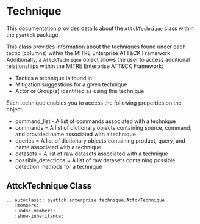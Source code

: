 # Technique

This documentation provides details about the `AttckTechnique` class within the `pyattck` package.

This class provides information about the techniques found under each tactic (columns) within the MITRE Enterprise ATT&CK Framework.  Additionally, a `AttckTechnique` object allows the user to access additional relationships within the MITRE Enterprise ATT&CK Framework:

* Tactics a technique is found in
* Mitigation suggestions for a given technique
* Actor or Group(s) identified as using this technique

Each technique enables you to access the following properties on the object:

* command_list - A list of commands associated with a technique
* commands = A list of dictionary objects containing source, command, and provided name associated with a technique
* queries = A list of dictionary objects containing product, query, and name associated with a technique
* datasets = A list of raw datasets associated with a technique
* possible_detections = A list of raw datasets containing possible detection methods for a technique


## AttckTechnique Class

```eval_rst
.. autoclass:: pyattck.enterprise.technique.AttckTechnique
   :members:
   :undoc-members:
   :show-inheritance:
```